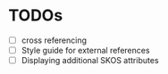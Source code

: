 # TODOs

- [ ] cross referencing 
- [ ] Style guide for external references 
- [ ] Displaying additional SKOS attributes
